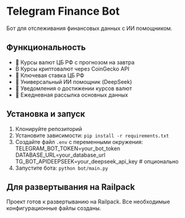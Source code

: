 # Telegram Finance Bot

Бот для отслеживания финансовых данных с ИИ помощником.

## Функциональность

- 💱 Курсы валют ЦБ РФ с прогнозом на завтра
- ₿ Курсы криптовалют через CoinGecko API
- 💎 Ключевая ставка ЦБ РФ
- 🤖 Универсальный ИИ помощник (DeepSeek)
- 🔔 Уведомления о достижении курсов валют
- 🌅 Ежедневная рассылка основных данных

## Установка и запуск

1. Клонируйте репозиторий
2. Установите зависимости: `pip install -r requirements.txt`
3. Создайте файл `.env` с переменными окружения:
TELEGRAM_BOT_TOKEN=your_bot_token
DATABASE_URL=your_database_url
TG_BOT_APIDEEPSEEK=your_deepseek_api_key # опционально
4. Запустите бота: `python bot/main.py`

## Для развертывания на Railpack

Проект готов к развертыванию на Railpack. Все необходимые конфигурационные файлы созданы.
